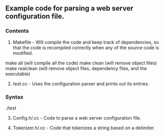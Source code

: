 ## Example code for parsing a web server configuration file.

### Contents

1) Makefile - Will compile the code and keep track of dependencies, so
that the code is recompiled correctly when any of the source code is
modified.

make all
(will compile all the code)
make clean
(will remove object files)
make realclean
(will remove object files, dependency files, and the executable)

2) test.cc - Uses the configuration parser and prints out its entries.

### Syntax

./test

3) Config.h/.cc - Code to parse a web server configuration file.

4) Tokenizer.h/.cc - Code that tokenizes a string based on a delimiter.
